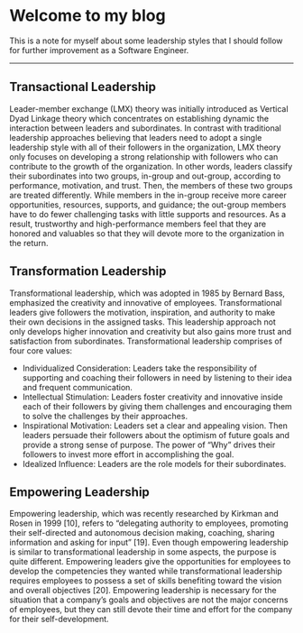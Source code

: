 # Welcome to my blog

This is a note for myself about some leadership styles that I should follow for further improvement as a Software Engineer.

-------------------------------------

## Transactional Leadership

Leader-member exchange (LMX) theory was initially introduced as Vertical Dyad Linkage theory which concentrates on establishing dynamic the interaction between leaders and subordinates. In contrast with traditional leadership approaches believing that leaders need to adopt a single leadership style with all of their followers in the organization, LMX theory only focuses on developing a strong relationship with followers who can contribute to the growth of the organization. In other words, leaders classify their subordinates into two groups, in-group and out-group, according to performance, motivation, and trust. Then, the members of these two groups are treated differently. While members in the in-group receive more career opportunities, resources, supports, and guidance; the out-group members have to do fewer challenging tasks with little supports and resources. As a result, trustworthy and high-performance members feel that they are honored and valuables so that they will devote more to the organization in the return. 

## Transformation Leadership
Transformational leadership, which was adopted in 1985 by Bernard Bass, emphasized the creativity and innovative of employees. Transformational leaders give followers the motivation, inspiration, and authority to make their own decisions in the assigned tasks. This leadership approach not only develops higher innovation and creativity but also gains more trust and satisfaction from subordinates. Transformational leadership comprises of four core values:
-	Individualized Consideration: Leaders take the responsibility of supporting and coaching their followers in need by listening to their idea and frequent communication.
-	Intellectual Stimulation: Leaders foster creativity and innovative inside each of their followers by giving them challenges and encouraging them to solve the challenges by their approaches.
-	Inspirational Motivation: Leaders set a clear and appealing vision. Then leaders persuade their followers about the optimism of future goals and provide a strong sense of purpose. The power of “Why” drives their followers to invest more effort in accomplishing the goal.
-	Idealized Influence: Leaders are the role models for their subordinates.


## Empowering Leadership
Empowering leadership, which was recently researched by Kirkman and Rosen in 1999 [10], refers to “delegating authority to employees, promoting their self-directed and autonomous decision making, coaching, sharing information and asking for input” [19]. Even though empowering leadership is similar to transformational leadership in some aspects, the purpose is quite different. Empowering leaders give the opportunities for employees to develop the competencies they wanted while transformational leadership requires employees to possess a set of skills benefiting toward the vision and overall objectives [20]. Empowering leadership is necessary for the situation that a company’s goals and objectives are not the major concerns of employees, but they can still devote their time and effort for the company for their self-development.
